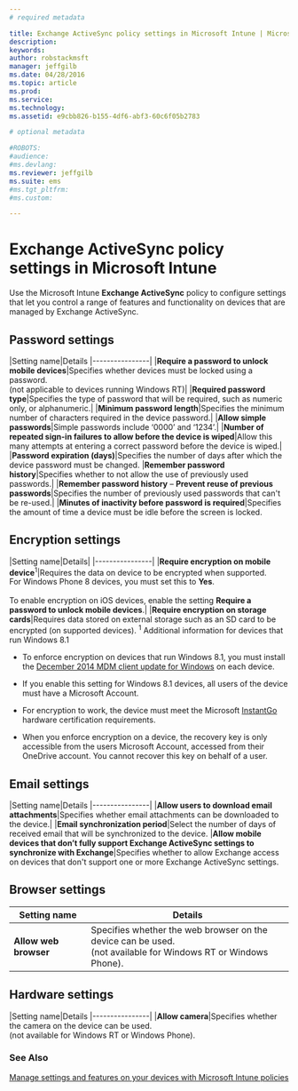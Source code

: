 ```yaml
---
# required metadata

title: Exchange ActiveSync policy settings in Microsoft Intune | Microsoft Intune
description:
keywords:
author: robstackmsft
manager: jeffgilb
ms.date: 04/28/2016
ms.topic: article
ms.prod:
ms.service:
ms.technology:
ms.assetid: e9cbb826-b155-4df6-abf3-60c6f05b2783

# optional metadata

#ROBOTS:
#audience:
#ms.devlang:
ms.reviewer: jeffgilb
ms.suite: ems
#ms.tgt_pltfrm:
#ms.custom:

---
```


# Exchange ActiveSync policy settings in Microsoft Intune
Use the Microsoft Intune **Exchange ActiveSync** policy to configure settings that let you control a range of features and functionality on devices that are managed by Exchange ActiveSync.


## Password settings

|Setting name|Details
|----------------|
|**Require a password to unlock mobile devices**|Specifies whether devices must be locked using a password.<br>(not applicable to devices running Windows RT)|
|**Required password type**|Specifies the type of password that will be required, such as numeric only, or alphanumeric.|
|**Minimum password length**|Specifies the minimum number of characters required in the device password.|
|**Allow simple passwords**|Simple passwords include ‘0000’ and ‘1234’.|
|**Number of repeated sign-in failures to allow before the device is wiped**|Allow this many attempts at entering a correct password before the device is wiped.|
|**Password expiration (days)**|Specifies the number of days after which the device password must be changed.
|**Remember password history**|Specifies whether to not allow the use of previously used passwords.|
|**Remember password history** – **Prevent reuse of previous passwords**|Specifies the number of previously used passwords that can't be re-used.|
|**Minutes of inactivity before password is required**|Specifies the amount of time a device must be idle before the screen is locked.

## Encryption settings

|Setting name|Details|
|----------------|
|**Require encryption on mobile device**<sup>1</sup>|Requires the data on device to be encrypted when supported.<br>For Windows Phone 8 devices, you must set this to **Yes**.<br /><br />To enable encryption on iOS devices, enable the setting **Require a password to unlock mobile devices**.|
|**Require encryption on storage cards**|Requires data stored on external storage such as an SD card to be encrypted (on supported devices).
<sup>1</sup> Additional information for devices that run Windows 8.1

-   To enforce encryption on devices that run Windows 8.1, you must install the [December 2014 MDM client update for Windows](http://support.microsoft.com/kb/3013816) on each device.

-   If you enable this setting for Windows 8.1 devices, all users of the device must have a Microsoft Account.

-   For encryption to work, the device must meet the Microsoft [InstantGo](http://blogs.windows.com/bloggingwindows/2014/06/19/instantgo-a-better-way-to-sleep/) hardware certification requirements.

-   When you enforce encryption on a device, the recovery key is only accessible from the users Microsoft Account, accessed from their OneDrive account. You cannot recover this key on behalf of a user.

## Email settings

|Setting name|Details
|----------------|
|**Allow users to download email attachments**|Specifies whether email attachments can be downloaded to the device.|
|**Email synchronization period**|Select the number of days of received email that will be synchronized to the device.
|**Allow mobile devices that don’t fully support Exchange ActiveSync settings to synchronize with Exchange**|Specifies whether to allow Exchange access on devices that don't support one or more Exchange ActiveSync settings.

## Browser settings

|Setting name|Details
|----------------|-
|**Allow web browser**|Specifies whether the web browser on the device can be used.<br>(not available for Windows RT or Windows Phone).

## Hardware settings

|Setting name|Details
|----------------|
|**Allow camera**|Specifies whether the camera on the device can be used.<br>(not available for Windows RT or Windows Phone).



### See Also
[Manage settings and features on your devices with Microsoft Intune policies](manage-settings-and-features-on-your-devices-with-microsoft-intune-policies.md)

